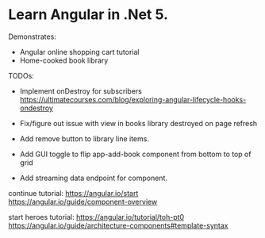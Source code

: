 # Learn Angular in .Net 5.
Demonstrates:
- Angular online shopping cart tutorial
- Home-cooked book library


TODOs:
- Implement onDestroy for subscribers https://ultimatecourses.com/blog/exploring-angular-lifecycle-hooks-ondestroy
- Fix/figure out issue with view in books library destroyed on page refresh
- Add remove button to library line items.
- Add GUI toggle to flip app-add-book component from bottom to top of grid

- Add streaming data endpoint for component.

continue tutorial:
https://angular.io/start
https://angular.io/guide/component-overview

start heroes tutorial:
https://angular.io/tutorial/toh-pt0
https://angular.io/guide/architecture-components#template-syntax